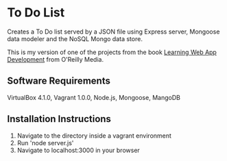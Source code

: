 # To Do List
Creates a To Do list served by a JSON file using Express server, Mongoose data modeler and the NoSQL Mongo data store.

This is my version of one of the projects from the book [Learning Web App Development](http://learningwebappdev.com/) from O'Reilly Media.

## Software Requirements
VirtualBox 4.1.0, Vagrant 1.0.0, Node.js, Mongoose, MangoDB

## Installation Instructions
1. Navigate to the directory inside a vagrant environment
2. Run 'node server.js'
3. Navigate to localhost:3000 in your browser

